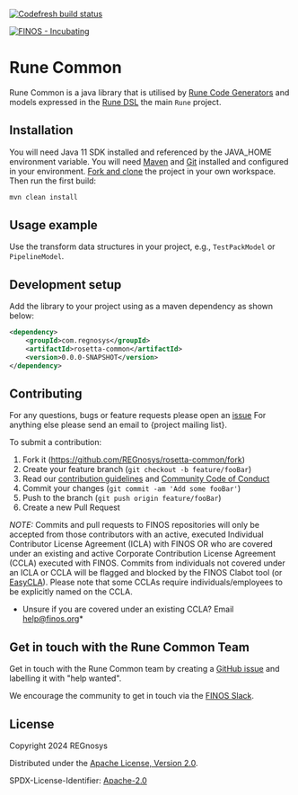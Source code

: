 [![Codefresh build status]( https://g.codefresh.io/api/badges/pipeline/regnosysops/FINOS%2Frune-common?type=cf-1)]( https://g.codefresh.io/public/accounts/regnosysops/pipelines/new/667e8e2a5151928589be94bf)

[![FINOS - Incubating](https://cdn.jsdelivr.net/gh/finos/contrib-toolbox@master/images/badge-incubating.svg)](https://community.finos.org/docs/governance/Software-Projects/stages/incubating)

# Rune Common

Rune Common is a java library that is utilised by [Rune Code Generators](https://github.com/REGnosys/rosetta-code-generators) and models expressed in the [Rune DSL](https://github.com/finos/rune-dsl) the main `Rune` project.

## Installation

You will need Java 11 SDK installed and referenced by the JAVA_HOME environment variable.
You will need [Maven](http://maven.apache.org/) and [Git](https://git-scm.com/) installed and configured in your environment.
[Fork and clone](https://help.github.com/articles/fork-a-repo) the project in your own workspace. Then run the first build:

``` sh
mvn clean install
```

## Usage example

Use the transform data structures in your project, e.g., `TestPackModel` or `PipelineModel`.

## Development setup

Add the library to your project using as a maven dependency as shown below:

``` xml
<dependency>
    <groupId>com.regnosys</groupId>
    <artifactId>rosetta-common</artifactId>
    <version>0.0.0-SNAPSHOT</version>
</dependency>
```

## Contributing
For any questions, bugs or feature requests please open an [issue](https://github.com/REGnosys/rosetta-common/issues)
For anything else please send an email to {project mailing list}.

To submit a contribution:
1. Fork it (<https://github.com/REGnosys/rosetta-common/fork>)
2. Create your feature branch (`git checkout -b feature/fooBar`)
3. Read our [contribution guidelines](.github/CONTRIBUTING.md) and [Community Code of Conduct](https://www.finos.org/code-of-conduct)
4. Commit your changes (`git commit -am 'Add some fooBar'`)
5. Push to the branch (`git push origin feature/fooBar`)
6. Create a new Pull Request

_NOTE:_ Commits and pull requests to FINOS repositories will only be accepted from those contributors with an active, executed Individual Contributor License Agreement (ICLA) with FINOS OR who are covered under an existing and active Corporate Contribution License Agreement (CCLA) executed with FINOS. Commits from individuals not covered under an ICLA or CCLA will be flagged and blocked by the FINOS Clabot tool (or [EasyCLA](https://community.finos.org/docs/governance/Software-Projects/easycla)). Please note that some CCLAs require individuals/employees to be explicitly named on the CCLA.

* Unsure if you are covered under an existing CCLA? Email [help@finos.org](mailto:help@finos.org)*


## Get in touch with the Rune Common Team

Get in touch with the Rune Common team by creating a [GitHub issue](https://github.com/REGnosys/rune-common/issues/new) and labelling it with "help wanted".

We encourage the community to get in touch via the [FINOS Slack](https://www.finos.org/blog/finos-announces-new-community-slack).

## License

Copyright 2024 REGnosys

Distributed under the [Apache License, Version 2.0](http://www.apache.org/licenses/LICENSE-2.0).

SPDX-License-Identifier: [Apache-2.0](https://spdx.org/licenses/Apache-2.0)
